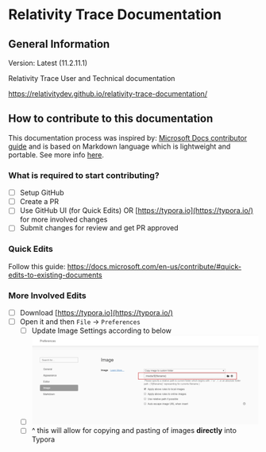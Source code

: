 # Relativity Trace Documentation
## General Information
Version: Latest (11.2.11.1)

Relativity Trace User and Technical documentation

https://relativitydev.github.io/relativity-trace-documentation/

## How to contribute to this documentation

This documentation process was inspired by: [Microsoft Docs contributor guide](https://docs.microsoft.com/en-us/contribute/) and is based on Markdown language which is lightweight and portable. See more info [here](https://docs.microsoft.com/en-us/contribute/how-to-write-use-markdown).

### What is required to start contributing?

- [ ] Setup GitHub
- [ ] Create a PR
- [ ] Use GitHub UI (for Quick Edits) OR [https://typora.io](https://typora.io/) for more involved changes
- [ ] Submit changes for review and get PR approved

### Quick Edits

Follow this guide: https://docs.microsoft.com/en-us/contribute/#quick-edits-to-existing-documents

### More Involved Edits

- [ ] Download [https://typora.io](https://typora.io/)
- [ ] Open it and then `File` -> `Preferences`
  - [ ] Update Image Settings according to below
  - [ ] ![1569276912350](docs\media\1569276912350.png)
  - [ ] ^ this will allow for copying and pasting of images **directly** into Typora
